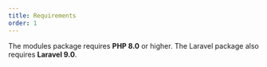 ```yaml
---
title: Requirements
order: 1
---
```


The modules package requires **PHP 8.0** or higher. The Laravel package also requires **Laravel 9.0**.
